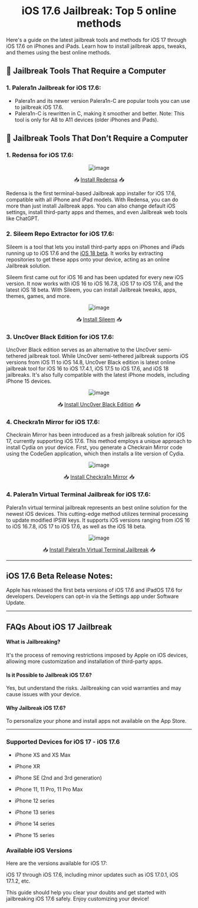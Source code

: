 <div align="center">

# iOS 17.6 Jailbreak: Top 5 online methods

</div>


Here's a guide on the latest jailbreak tools and methods for iOS 17 through iOS 17.6 on iPhones and iPads. Learn how to install jailbreak apps, tweaks, and themes using the best online methods.

##  🌟 Jailbreak Tools That Require a Computer

### 1. Palera1n Jailbreak for iOS 17.6:

- Palera1n and its newer version Palera1n-C are popular tools you can use to jailbreak iOS 17.6.
- Palera1n-C is rewritten in C, making it smoother and better.
Note: This tool is only for A8 to A11 devices (older iPhones and iPads).<br>


## 🌟 Jailbreak Tools That Don’t Require a Computer

### 1. Redensa for iOS 17.6:

<div align="center">

![image](https://github.com/Future-Jailbreak/ios-17-6-jailbreak/assets/172568410/6ad347aa-ac2b-4bd6-b085-a09e8c6743b0)

📥 <a href="https://xookz.com/redansa/#redensa-btn">Install Redensa</a> 📥

</div>

Redensa is the first terminal-based Jailbreak app installer for iOS 17.6, compatible with all iPhone and iPad models. With Redensa, you can do more than just install Jailbreak apps. You can also change default iOS settings, install third-party apps and themes, and even Jailbreak web tools like ChatGPT.

### 2. Sileem Repo Extractor for iOS 17.6:

Sileem is a tool that lets you install third-party apps on iPhones and iPads running up to iOS 17.6 and the <a href="https://github.com/Future-Jailbreak/iOS18">iOS 18 beta</a>. It works by extracting repositories to get these apps onto your device, acting as an online Jailbreak solution.

Sileem first came out for iOS 16 and has been updated for every new iOS version. It now works with iOS 16 to iOS 16.7.8, iOS 17 to iOS 17.6, and the latest iOS 18 beta. With Sileem, you can install Jailbreak tweaks, apps, themes, games, and more.

<div align="center">

![image](https://github.com/Future-Jailbreak/ios-17-6-jailbreak/assets/172568410/487ee748-644c-4346-8529-44326165e245)

📥 <a href="https://xookz.com/redansa/#redensa-btn">Install Sileem</a> 📥

</div>

### 3. Unc0ver Black Edition for iOS 17.6:

Unc0ver Black edition serves as an alternative to the Unc0ver semi-tethered jailbreak tool. While Unc0ver semi-tethered jailbreak supports iOS versions from iOS 11 to iOS 14.8, Unc0ver Black edition is latest online jailbreak tool for iOS 16 to iOS 17.4.1, iOS 17.5 to iOS 17.6, and iOS 18 jailbreaks. It's also fully compatible with the latest iPhone models, including iPhone 15 devices.

<div align="center">

![image](https://github.com/Future-Jailbreak/ios-17-6-jailbreak/assets/172568410/993ecfdb-56d4-458b-aba8-feda452e1274)

📥 <a href="https://xookz.com/uncover-black-edition/#btn">Install Unc0ver Black Edition</a> 📥

</div>

### 4. Checkra1n Mirror for iOS 17.6:

Checkrain Mirror has been introduced as a fresh jailbreak solution for iOS 17, currently supporting iOS 17.6. This method employs a unique approach to install Cydia on your device. First, you generate a Checkrain Mirror code using the CodeGen application, which then installs a lite version of Cydia.

<div align="center">

![image](https://github.com/Future-Jailbreak/ios-17-6-jailbreak/assets/172568410/ec52df1d-be35-41ea-a6a6-84ae2fea9971)

📥 <a href="https://pangu8.com/checkrain-mirror-guide/">Install Checkra1n Mirror</a> 📥

</div>

### 4. Palera1n Virtual Terminal Jailbreak for iOS 17.6:

Palera1n virtual terminal jailbreak represents an best online solution for the newest iOS devices. This cutting-edge method utilizes terminal processing to update modified IPSW keys. It supports iOS versions ranging from iOS 16 to iOS 16.7.8, iOS 17 to iOS 17.6, as well as the iOS 18 beta.

<div align="center">

![image](https://github.com/Future-Jailbreak/ios-17-6-jailbreak/assets/172568410/4c03dded-9035-4a10-b8b2-255b3878d678)

📥 <a href="https://xookz.com/palerain-jailbreak/#palera1nvirtual">Install Palera1n Virtual Terminal Jailbreak</a> 📥

</div>

<hr>

## iOS 17.6 Beta Release Notes:
Apple has released the first beta versions of iOS 17.6 and iPadOS 17.6 for developers.
Developers can opt-in via the Settings app under Software Update.

<hr>

## FAQs About iOS 17 Jailbreak

#### What is Jailbreaking?

It's the process of removing restrictions imposed by Apple on iOS devices, allowing more customization and installation of third-party apps.

#### Is it Possible to Jailbreak iOS 17.6?

Yes, but understand the risks. Jailbreaking can void warranties and may cause issues with your device.

#### Why Jailbreak iOS 17.6?

To personalize your phone and install apps not available on the App Store.

<hr>

### Supported Devices for iOS 17 - iOS 17.6

- iPhone XS and XS Max

- iPhone XR

- iPhone SE (2nd and 3rd generation)

- iPhone 11, 11 Pro, 11 Pro Max

- iPhone 12 series

- iPhone 13 series

- iPhone 14 series

- iPhone 15 series

### Available iOS Versions

Here are the versions available for iOS 17:

iOS 17 through iOS 17.6, including minor updates such as iOS 17.0.1, iOS 17.1.2, etc.

This guide should help you clear your doubts and get started with jailbreaking iOS 17.6 safely. Enjoy customizing your device!
